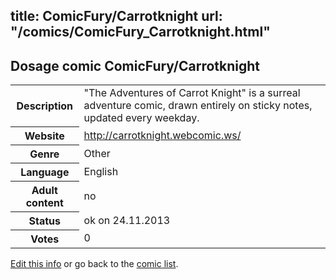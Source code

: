 title: ComicFury/Carrotknight
url: "/comics/ComicFury_Carrotknight.html"
---
Dosage comic ComicFury/Carrotknight
-----------------------------------------

<p id="msg"></p>
<script type="text/javascript">
if (window.location.search === '?edit_info_mail=sent_ok') {
  var elem = document.getElementById("msg");
  elem.innerHTML = 'Edited information sucessfully sent for review, which is usually done daily. Thanks!';
  elem.className = 'ok';
}
</script>
<table class="comicinfo">
<tr>
<th>Description</th><td>&quot;The Adventures of Carrot Knight&quot; is a surreal adventure comic, drawn entirely on sticky notes, updated every weekday.</td>
</tr>
<tr>
<th>Website</th><td><a href="http://carrotknight.webcomic.ws/">http://carrotknight.webcomic.ws/</a></td>
</tr>
<tr>
<th>Genre</th><td>Other</td>
</tr>
<tr>
<th>Language</th><td>English</td>
</tr>
<tr>
<th>Adult content</th><td>no</td>
</tr>
<tr>
<th>Status</th><td>ok on 24.11.2013</td>
</tr>
<tr>
<th>Votes</th><td>0</td>
</tr>
</table>

[Edit this info](ComicFury_Carrotknight_edit.html) or go back to the [comic list](../comic-index.html).
